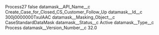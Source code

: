 <?xml version="1.0" encoding="UTF-8"?>
<CustomMetadata xmlns="http://soap.sforce.com/2006/04/metadata" xmlns:xsi="http://www.w3.org/2001/XMLSchema-instance" xmlns:xsd="http://www.w3.org/2001/XMLSchema">
    <label>Process27</label>
    <protected>false</protected>
    <values>
        <field>datamask__API_Name__c</field>
        <value xsi:type="xsd:string">Create_Case_for_Closed_CS_Customer_Follow_Up</value>
    </values>
    <values>
        <field>datamask__Id__c</field>
        <value xsi:type="xsd:string">300j0000000TxulAAC</value>
    </values>
    <values>
        <field>datamask__Masking_Object__c</field>
        <value xsi:type="xsd:string">CaseStandardDataMask</value>
    </values>
    <values>
        <field>datamask__Status__c</field>
        <value xsi:type="xsd:string">Active</value>
    </values>
    <values>
        <field>datamask__Type__c</field>
        <value xsi:type="xsd:string">Process</value>
    </values>
    <values>
        <field>datamask__Version_Number__c</field>
        <value xsi:type="xsd:double">32.0</value>
    </values>
</CustomMetadata>
